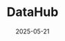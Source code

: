 ---  
layout: startup_page  
title: "DataHub"  
id: "datahub.com"  
permalink: "/datahubdatahub.com05212025/"  
website: "https://datahub.com/"  
funding_round: "Series B"  
funding_amount: "$35M"  
investors: "Bessemer Venture Partners, 8VC, Tru Arrow, SineWave, In-Q-Tel, Zero Prime"  
about: "DataHub, by Acryl Data, is an AI & Data Context Platform providing real-time context for AI and data assets, with best-in-class scalability and extensibility. It offers a fully-managed SaaS solution with AI-powered discovery, observability, and governance capabilities to help organizations accelerate time-to-value from their data investments and ensure AI system reliability."  
markets: "AI, Data Governance, Metadata"  
hq: "Palo Alto, California, United States"  
founded_year: "2021"  
linkedin: "https://www.linkedin.com/company/datahub-cloud"  
twitter: ""  
instagram: ""  
facebook: ""  
crunchbase: "https://www.crunchbase.com/organization/datahub"  
pitchbook: ""  

date_display: "21-May-2025"  
date: "2025-05-21"

# SEO Optimization  
meta_title: "DataHub - Series B Funding ($35M)"  
meta_description: "DataHub, DataHub, by Acryl Data, is an AI & Data Context Platform providing real-time context for AI and data assets, with best-in-class scalability and extens..."  
meta_keywords: "DataHub, AI, Data Governance, Metadata, Series B funding"  
canonical_url: "https://startup.projectstartups.com/datahubdatahub.com05212025/"  
---